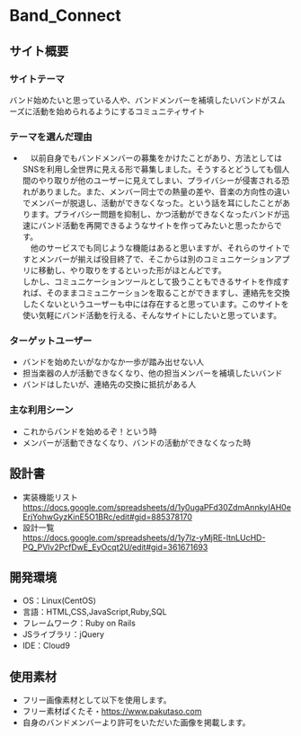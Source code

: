 # Band_Connect​

## サイト概要
### サイトテーマ
バンド始めたいと思っている人や、バンドメンバーを補填したいバンドがスムーズに活動を始められるようにするコミュニティサイト

### テーマを選んだ理由
- 　以前自身でもバンドメンバーの募集をかけたことがあり、方法としてはSNSを利用し全世界に見える形で募集しました。そうするとどうしても個人間のやり取りが他のユーザーに見えてしまい、プライバシーが侵害される恐れがありました。また、メンバー同士での熱量の差や、音楽の方向性の違いでメンバーが脱退し、活動ができなくなった。という話を耳にしたことがあります。プライバシー問題を抑制し、かつ活動ができなくなったバンドが迅速にバンド活動を再開できるようなサイトを作ってみたいと思ったからです。<br>
　他のサービスでも同じような機能はあると思いますが、それらのサイトですとメンバーが揃えば役目終了で、そこからは別のコミュニケーションアプリに移動し、やり取りをするといった形がほとんどです。<br>
  しかし、コミュニケーションツールとして扱うこともできるサイトを作成すれば、そのままコミュニケーションを取ることができますし、連絡先を交換したくないというユーザーも中には存在すると思っています。このサイトを使い気軽にバンド活動を行える、そんなサイトにしたいと思っています。
​
### ターゲットユーザー
- バンドを始めたいがなかなか一歩が踏み出せない人
- 担当楽器の人が活動できなくなり、他の担当メンバーを補填したいバンド
- バンドはしたいが、連絡先の交換に抵抗がある人
​
### 主な利用シーン
- これからバンドを始めるぞ！という時
- メンバーが活動できなくなり、バンドの活動ができなくなった時

## 設計書
- 実装機能リスト https://docs.google.com/spreadsheets/d/1y0ugaPFd30ZdmAnnkyIAH0eErjYohwGyzKinE5O1BRc/edit#gid=885378170
- 設計一覧<br>https://docs.google.com/spreadsheets/d/1y7lz-yMjRE-ltnLUcHD-PQ_PVlv2PcfDwE_EyOcqt2U/edit#gid=361671693
​
## 開発環境
- OS：Linux(CentOS)
- 言語：HTML,CSS,JavaScript,Ruby,SQL
- フレームワーク：Ruby on Rails
- JSライブラリ：jQuery
- IDE：Cloud9
​
## 使用素材
- フリー画像素材として以下を使用します。
- フリー素材ぱくたそ・https://www.pakutaso.com
- 自身のバンドメンバーより許可をいただいた画像を掲載します。